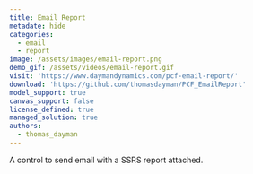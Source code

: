 ```yaml
---
title: Email Report
metadate: hide
categories:
  - email
  - report
image: /assets/images/email-report.png
demo_gif: /assets/videos/email-report.gif
visit: 'https://www.daymandynamics.com/pcf-email-report/'
download: 'https://github.com/thomasdayman/PCF_EmailReport'
model_support: true
canvas_support: false
license_defined: true
managed_solution: true
authors:
  - thomas_dayman
---
```

A control to send email with a SSRS report attached.
